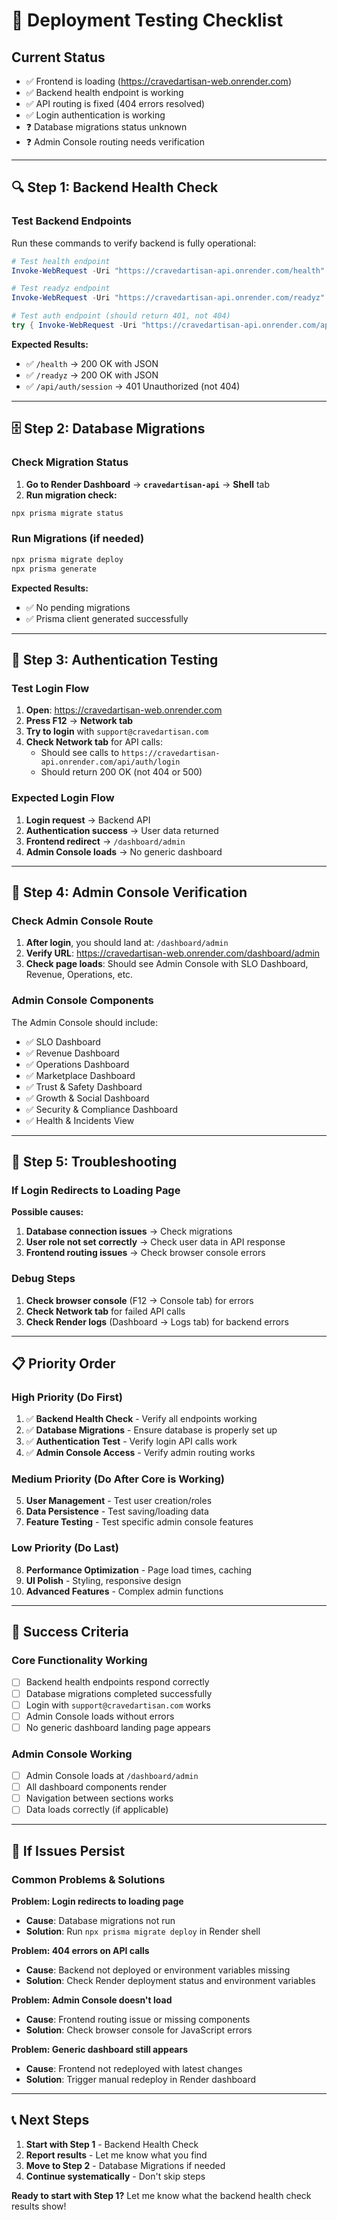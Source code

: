 # 🧪 Deployment Testing Checklist

## Current Status
- ✅ Frontend is loading (https://cravedartisan-web.onrender.com)
- ✅ Backend health endpoint is working
- ✅ API routing is fixed (404 errors resolved)
- ✅ Login authentication is working
- ❓ Database migrations status unknown
- ❓ Admin Console routing needs verification

---

## 🔍 **Step 1: Backend Health Check**

### Test Backend Endpoints
Run these commands to verify backend is fully operational:

```powershell
# Test health endpoint
Invoke-WebRequest -Uri "https://cravedartisan-api.onrender.com/health" -UseBasicParsing

# Test readyz endpoint  
Invoke-WebRequest -Uri "https://cravedartisan-api.onrender.com/readyz" -UseBasicParsing

# Test auth endpoint (should return 401, not 404)
try { Invoke-WebRequest -Uri "https://cravedartisan-api.onrender.com/api/auth/session" -UseBasicParsing } catch { Write-Host "Expected 401: $($_.Exception.Response.StatusCode)" }
```

**Expected Results:**
- ✅ `/health` → 200 OK with JSON
- ✅ `/readyz` → 200 OK with JSON  
- ✅ `/api/auth/session` → 401 Unauthorized (not 404)

---

## 🗄️ **Step 2: Database Migrations**

### Check Migration Status
1. **Go to Render Dashboard** → **`cravedartisan-api`** → **Shell** tab
2. **Run migration check:**
```bash
npx prisma migrate status
```

### Run Migrations (if needed)
```bash
npx prisma migrate deploy
npx prisma generate
```

**Expected Results:**
- ✅ No pending migrations
- ✅ Prisma client generated successfully

---

## 🔐 **Step 3: Authentication Testing**

### Test Login Flow
1. **Open**: https://cravedartisan-web.onrender.com
2. **Press F12** → **Network tab**
3. **Try to login** with `support@cravedartisan.com`
4. **Check Network tab** for API calls:
   - Should see calls to `https://cravedartisan-api.onrender.com/api/auth/login`
   - Should return 200 OK (not 404 or 500)

### Expected Login Flow
1. **Login request** → Backend API
2. **Authentication success** → User data returned
3. **Frontend redirect** → `/dashboard/admin`
4. **Admin Console loads** → No generic dashboard

---

## 🎯 **Step 4: Admin Console Verification**

### Check Admin Console Route
1. **After login**, you should land at: `/dashboard/admin`
2. **Verify URL**: https://cravedartisan-web.onrender.com/dashboard/admin
3. **Check page loads**: Should see Admin Console with SLO Dashboard, Revenue, Operations, etc.

### Admin Console Components
The Admin Console should include:
- ✅ SLO Dashboard
- ✅ Revenue Dashboard  
- ✅ Operations Dashboard
- ✅ Marketplace Dashboard
- ✅ Trust & Safety Dashboard
- ✅ Growth & Social Dashboard
- ✅ Security & Compliance Dashboard
- ✅ Health & Incidents View

---

## 🐛 **Step 5: Troubleshooting**

### If Login Redirects to Loading Page
**Possible causes:**
1. **Database connection issues** → Check migrations
2. **User role not set correctly** → Check user data in API response
3. **Frontend routing issues** → Check browser console errors

### Debug Steps
1. **Check browser console** (F12 → Console tab) for errors
2. **Check Network tab** for failed API calls
3. **Check Render logs** (Dashboard → Logs tab) for backend errors

---

## 📋 **Priority Order**

### High Priority (Do First)
1. ✅ **Backend Health Check** - Verify all endpoints working
2. ✅ **Database Migrations** - Ensure database is properly set up
3. ✅ **Authentication Test** - Verify login API calls work
4. ✅ **Admin Console Access** - Verify admin routing works

### Medium Priority (Do After Core is Working)
5. **User Management** - Test user creation/roles
6. **Data Persistence** - Test saving/loading data
7. **Feature Testing** - Test specific admin console features

### Low Priority (Do Last)
8. **Performance Optimization** - Page load times, caching
9. **UI Polish** - Styling, responsive design
10. **Advanced Features** - Complex admin functions

---

## 🎯 **Success Criteria**

### Core Functionality Working
- [ ] Backend health endpoints respond correctly
- [ ] Database migrations completed successfully  
- [ ] Login with `support@cravedartisan.com` works
- [ ] Admin Console loads without errors
- [ ] No generic dashboard landing page appears

### Admin Console Working
- [ ] Admin Console loads at `/dashboard/admin`
- [ ] All dashboard components render
- [ ] Navigation between sections works
- [ ] Data loads correctly (if applicable)

---

## 🚨 **If Issues Persist**

### Common Problems & Solutions

**Problem: Login redirects to loading page**
- **Cause**: Database migrations not run
- **Solution**: Run `npx prisma migrate deploy` in Render shell

**Problem: 404 errors on API calls**
- **Cause**: Backend not deployed or environment variables missing
- **Solution**: Check Render deployment status and environment variables

**Problem: Admin Console doesn't load**
- **Cause**: Frontend routing issue or missing components
- **Solution**: Check browser console for JavaScript errors

**Problem: Generic dashboard still appears**
- **Cause**: Frontend not redeployed with latest changes
- **Solution**: Trigger manual redeploy in Render dashboard

---

## 📞 **Next Steps**

1. **Start with Step 1** - Backend Health Check
2. **Report results** - Let me know what you find
3. **Move to Step 2** - Database Migrations if needed
4. **Continue systematically** - Don't skip steps

**Ready to start with Step 1?** Let me know what the backend health check results show!







